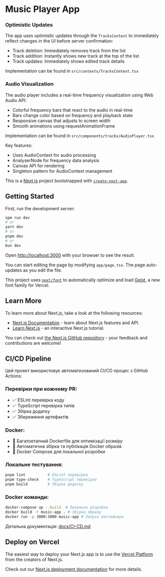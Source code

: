 # Music Player App

### Optimistic Updates

The app uses optimistic updates through the `TracksContext` to immediately reflect changes in the UI before server confirmation:

- Track deletion: Immediately removes track from the list
- Track addition: Instantly shows new track at the top of the list
- Track updates: Immediately shows edited track details

Implementation can be found in `src/contexts/TracksContext.tsx`

### Audio Visualization

The audio player includes a real-time frequency visualization using Web Audio API:

- Colorful frequency bars that react to the audio in real-time
- Bars change color based on frequency and playback state
- Responsive canvas that adjusts to screen width
- Smooth animations using requestAnimationFrame

Implementation can be found in `src/components/tracks/AudioPlayer.tsx`

Key features:

- Uses AudioContext for audio processing
- AnalyserNode for frequency data analysis
- Canvas API for rendering
- Singleton pattern for AudioContext management

This is a [Next.js](https://nextjs.org) project bootstrapped with [`create-next-app`](https://nextjs.org/docs/app/api-reference/cli/create-next-app).

## Getting Started

First, run the development server:

```bash
npm run dev
# or
yarn dev
# or
pnpm dev
# or
bun dev
```

Open [http://localhost:3000](http://localhost:3000) with your browser to see the result.

You can start editing the page by modifying `app/page.tsx`. The page auto-updates as you edit the file.

This project uses [`next/font`](https://nextjs.org/docs/app/building-your-application/optimizing/fonts) to automatically optimize and load [Geist](https://vercel.com/font), a new font family for Vercel.

## Learn More

To learn more about Next.js, take a look at the following resources:

- [Next.js Documentation](https://nextjs.org/docs) - learn about Next.js features and API.
- [Learn Next.js](https://nextjs.org/learn) - an interactive Next.js tutorial.

You can check out [the Next.js GitHub repository](https://github.com/vercel/next.js) - your feedback and contributions are welcome!

## CI/CD Pipeline

Цей проект використовує автоматизований CI/CD процес з GitHub Actions:

### Перевірки при кожному PR:
- ✅ ESLint перевірка коду
- ✅ TypeScript перевірка типів  
- ✅ Збірка додатку
- ✅ Збереження артефактів

### Docker:
- 🐳 Багатоетапний Dockerfile для оптимізації розміру
- 🐳 Автоматична збірка та публікація Docker образів
- 🐳 Docker Compose для локальної розробки

### Локальне тестування:
```bash
pnpm lint          # ESLint перевірка
pnpm type-check    # TypeScript перевірка
pnpm build         # Збірка додатку
```

### Docker команди:
```bash
docker-compose up --build  # Локальна розробка
docker build -t music-app . # Збірка образу
docker run -p 3000:3000 music-app # Запуск контейнера
```

Детальна документація: [docs/CI-CD.md](docs/CI-CD.md)

## Deploy on Vercel

The easiest way to deploy your Next.js app is to use the [Vercel Platform](https://vercel.com/new?utm_medium=default-template&filter=next.js&utm_source=create-next-app&utm_campaign=create-next-app-readme) from the creators of Next.js.

Check out our [Next.js deployment documentation](https://nextjs.org/docs/app/building-your-application/deploying) for more details.
